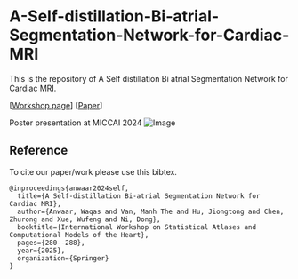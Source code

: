 # A-Self-distillation-Bi-atrial-Segmentation-Network-for-Cardiac-MRI

This is the repository of A Self distillation Bi atrial Segmentation Network for Cardiac MRI.


[[Workshop page](https://stacom.github.io/stacom2024/)]
[[Paper](https://link.springer.com/chapter/10.1007/978-3-031-87756-8_28)]

Poster presentation at MICCAI 2024
![Image](https://github.com/user-attachments/assets/c600871f-e1ce-4f63-b2ea-f554576565da)


## Reference

To cite our paper/work please use this bibtex.

```http
@inproceedings{anwaar2024self,
  title={A Self-distillation Bi-atrial Segmentation Network for Cardiac MRI},
  author={Anwaar, Waqas and Van, Manh The and Hu, Jiongtong and Chen, Zhurong and Xue, Wufeng and Ni, Dong},
  booktitle={International Workshop on Statistical Atlases and Computational Models of the Heart},
  pages={280--288},
  year={2025},
  organization={Springer}
}
```
